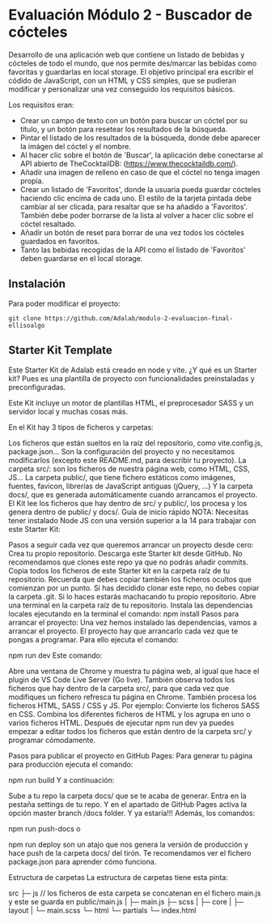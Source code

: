 # Evaluación Módulo 2 - Buscador de cócteles

Desarrollo de una aplicación web que contiene un listado de bebidas y cócteles de todo el mundo, que nos permite des/marcar las bebidas como favoritas y guardarlas en local storage.
El objetivo principal era escribir el códido de JavaScript, con un HTML y CSS simples, que se pudieran modificar y personalizar una vez conseguido los requisitos básicos.

Los requisitos eran:
- Crear un campo de texto con un botón para buscar un cóctel por su título, y un botón para resetear los resultados de la búsqueda.
- Pintar el listado de los resultados de la búsqueda, donde debe aparecer la imágen del cóctel y el nombre.
- Al hacer clic sobre el botón de 'Buscar', la aplicación debe conectarse al API abierto de TheCocktailDB: (https://www.thecocktaildb.com/).
- Añadir una imagen de relleno en caso de que el cóctel no tenga imagen propia.
- Crear un listado de 'Favoritos', donde la usuaria pueda guardar cócteles haciendo clic encima de cada uno. El estilo de la tarjeta pintada debe cambiar al ser clicada, para resaltar que se ha añadido a 'Favoritos'. También debe poder borrarse de la lista al volver a hacer clic sobre el cóctel resaltado.
- Añadir un botón de reset para borrar de una vez todos los cócteles guardados en favoritos.
- Tanto las bebidas recogidas de la API como el listado de 'Favoritos' deben guardarse en el local storage.


## Instalación

Para poder modificar el proyecto:

`
git clone https://github.com/Adalab/modulo-2-evaluacion-final-ellisoalgo
`


## Starter Kit Template
 
Este Starter Kit de Adalab está creado en node y vite. ¿Y qué es un Starter kit? Pues es una plantilla de proyecto con funcionalidades preinstaladas y preconfiguradas.

Este Kit incluye un motor de plantillas HTML, el preprocesador SASS y un servidor local y muchas cosas más.

En el Kit hay 3 tipos de ficheros y carpetas:

Los ficheros que están sueltos en la raíz del repositorio, como vite.config.js, package.json... Son la configuración del proyecto y no necesitamos modificarlos (excepto este README.md, para describir tu proyecto).
La carpeta src/: son los ficheros de nuestra página web, como HTML, CSS, JS...
La carpeta public/, que tiene fichero estáticos como imágenes, fuentes, favicon, librerías de JavaScript antiguas (jQuery, ...)
Y la carpeta docs/, que es generada automáticamente cuando arrancamos el proyecto. El Kit lee los ficheros que hay dentro de src/ y public/, los procesa y los genera dentro de public/ y docs/.
Guía de inicio rápido
NOTA: Necesitas tener instalado Node JS con una versión superior a la 14 para trabajar con este Starter Kit:

Pasos a seguir cada vez que queremos arrancar un proyecto desde cero:
Crea tu propio repositorio.
Descarga este Starter kit desde GitHub.
No recomendamos que clones este repo ya que no podrás añadir commits.
Copia todos los ficheros de este Starter kit en la carpeta raíz de tu repositorio.
Recuerda que debes copiar también los ficheros ocultos que comienzan por un punto.
Si has decidido clonar este repo, no debes copiar la carpeta .git. Si lo haces estarás machacando tu propio repositorio.
Abre una terminal en la carpeta raíz de tu repositorio.
Instala las dependencias locales ejecutando en la terminal el comando:
npm install
Pasos para arrancar el proyecto:
Una vez hemos instalado las dependencias, vamos a arrancar el proyecto. El proyecto hay que arrancarlo cada vez que te pongas a programar. Para ello ejecuta el comando:

npm run dev
Este comando:

Abre una ventana de Chrome y muestra tu página web, al igual que hace el plugin de VS Code Live Server (Go live).
También observa todos los ficheros que hay dentro de la carpeta src/, para que cada vez que modifiques un fichero refresca tu página en Chrome.
También procesa los ficheros HTML, SASS / CSS y JS. Por ejemplo:
Convierte los ficheros SASS en CSS.
Combina los diferentes ficheros de HTML y los agrupa en uno o varios ficheros HTML.
Después de ejecutar npm run dev ya puedes empezar a editar todos los ficheros que están dentro de la carpeta src/ y programar cómodamente.

Pasos para publicar el proyecto en GitHub Pages:
Para generar tu página para producción ejecuta el comando:

npm run build
Y a continuación:

Sube a tu repo la carpeta docs/ que se te acaba de generar.
Entra en la pestaña settings de tu repo.
Y en el apartado de GitHub Pages activa la opción master branch /docs folder.
Y ya estaría!!!
Además, los comandos:

npm run push-docs
o

npm run deploy
son un atajo que nos genera la versión de producción y hace push de la carpeta docs/ del tirón. Te recomendamos ver el fichero package.json para aprender cómo funciona.

Estructura de carpetas
La estructura de carpetas tiene esta pinta:

src
 ├─ js // los ficheros de esta carpeta se concatenan en el fichero main.js y este se guarda en public/main.js
 |  ├─ main.js
 ├─ scss
 |  ├─ core
 |  ├─ layout
 |  └─ main.scss
 └─ html
    └─ partials
    └─ index.html